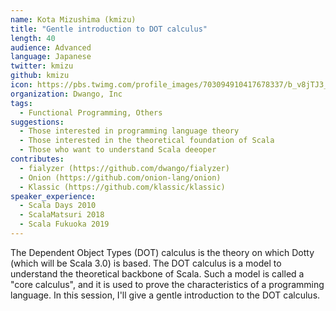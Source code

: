 ```yaml
---
name: Kota Mizushima (kmizu)
title: "Gentle introduction to DOT calculus"
length: 40
audience: Advanced
language: Japanese
twitter: kmizu
github: kmizu
icon: https://pbs.twimg.com/profile_images/703094910417678337/b_v8jTJ3_400x400.jpg
organization: Dwango, Inc
tags:
  - Functional Programming, Others
suggestions:
  - Those interested in programming language theory
  - Those interested in the theoretical foundation of Scala
  - Those who want to understand Scala deeoper
contributes:
  - fialyzer (https://github.com/dwango/fialyzer)
  - Onion (https://github.com/onion-lang/onion)
  - Klassic (https://github.com/klassic/klassic)
speaker_experience:
  - Scala Days 2010
  - ScalaMatsuri 2018
  - Scala Fukuoka 2019
---
```

The Dependent Object Types (DOT) calculus is the theory on which Dotty (which will be Scala 3.0) is based.  The DOT calculus is a model to understand the theoretical backbone of Scala. Such a model is called a "core calculus", and it is used to prove the characteristics of a programming language. In this session, I'll give a gentle introduction to the DOT calculus.
